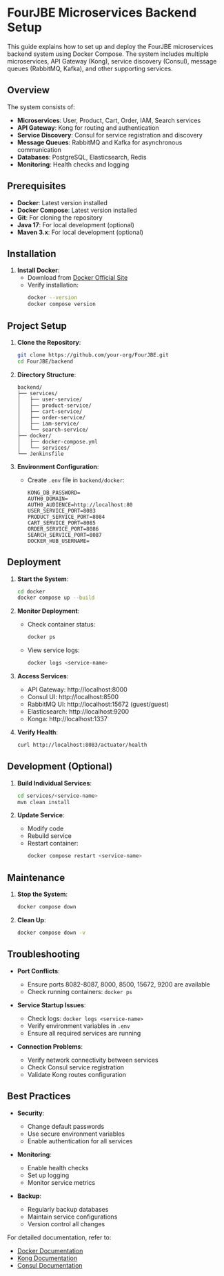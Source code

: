 # FourJBE Microservices Backend Setup

This guide explains how to set up and deploy the FourJBE microservices backend system using Docker Compose. The system includes multiple microservices, API Gateway (Kong), service discovery (Consul), message queues (RabbitMQ, Kafka), and other supporting services.

## Overview
The system consists of:
- **Microservices**: User, Product, Cart, Order, IAM, Search services
- **API Gateway**: Kong for routing and authentication
- **Service Discovery**: Consul for service registration and discovery
- **Message Queues**: RabbitMQ and Kafka for asynchronous communication
- **Databases**: PostgreSQL, Elasticsearch, Redis
- **Monitoring**: Health checks and logging

## Prerequisites
- **Docker**: Latest version installed
- **Docker Compose**: Latest version installed
- **Git**: For cloning the repository
- **Java 17**: For local development (optional)
- **Maven 3.x**: For local development (optional)

## Installation
1. **Install Docker**:
   - Download from [Docker Official Site](https://www.docker.com/products/docker-desktop)
   - Verify installation:
     ```bash
     docker --version
     docker compose version
     ```

## Project Setup
1. **Clone the Repository**:
   ```bash
   git clone https://github.com/your-org/FourJBE.git
   cd FourJBE/backend
   ```

2. **Directory Structure**:
   ```
   backend/
   ├── services/
   │   ├── user-service/
   │   ├── product-service/
   │   ├── cart-service/
   │   ├── order-service/
   │   ├── iam-service/
   │   └── search-service/
   ├── docker/
   │   ├── docker-compose.yml
   │   └── services/
   └── Jenkinsfile
   ```

3. **Environment Configuration**:
   - Create `.env` file in `backend/docker`:
     ```env
     KONG_DB_PASSWORD=
     AUTH0_DOMAIN=
     AUTH0_AUDIENCE=http://localhost:80
     USER_SERVICE_PORT=8083
     PRODUCT_SERVICE_PORT=8084
     CART_SERVICE_PORT=8085
     ORDER_SERVICE_PORT=8086
     SEARCH_SERVICE_PORT=8087
     DOCKER_HUB_USERNAME=
     ```

## Deployment
1. **Start the System**:
   ```bash
   cd docker
   docker compose up --build
   ```

2. **Monitor Deployment**:
   - Check container status:
     ```bash
     docker ps
     ```
   - View service logs:
     ```bash
     docker logs <service-name>
     ```

3. **Access Services**:
   - API Gateway: http://localhost:8000
   - Consul UI: http://localhost:8500
   - RabbitMQ UI: http://localhost:15672 (guest/guest)
   - Elasticsearch: http://localhost:9200
   - Konga: http://localhost:1337

4. **Verify Health**:
   ```bash
   curl http://localhost:8083/actuator/health
   ```

## Development (Optional)
1. **Build Individual Services**:
   ```bash
   cd services/<service-name>
   mvn clean install
   ```

2. **Update Service**:
   - Modify code
   - Rebuild service
   - Restart container:
     ```bash
     docker compose restart <service-name>
     ```

## Maintenance
1. **Stop the System**:
   ```bash
   docker compose down
   ```

2. **Clean Up**:
   ```bash
   docker compose down -v
   ```

## Troubleshooting
- **Port Conflicts**:
  - Ensure ports 8082-8087, 8000, 8500, 15672, 9200 are available
  - Check running containers: `docker ps`

- **Service Startup Issues**:
  - Check logs: `docker logs <service-name>`
  - Verify environment variables in `.env`
  - Ensure all required services are running

- **Connection Problems**:
  - Verify network connectivity between services
  - Check Consul service registration
  - Validate Kong routes configuration

## Best Practices
- **Security**: 
  - Change default passwords
  - Use secure environment variables
  - Enable authentication for all services

- **Monitoring**:
  - Enable health checks
  - Set up logging
  - Monitor service metrics

- **Backup**:
  - Regularly backup databases
  - Maintain service configurations
  - Version control all changes

For detailed documentation, refer to:
- [Docker Documentation](https://docs.docker.com)
- [Kong Documentation](https://docs.konghq.com)
- [Consul Documentation](https://www.consul.io/docs)
